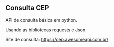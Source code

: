 ## Consulta CEP 

API de consulta básica em python.

Usando as bibliotecas requests e Json

Site de consulta: https://cep.awesomeapi.com.br/

